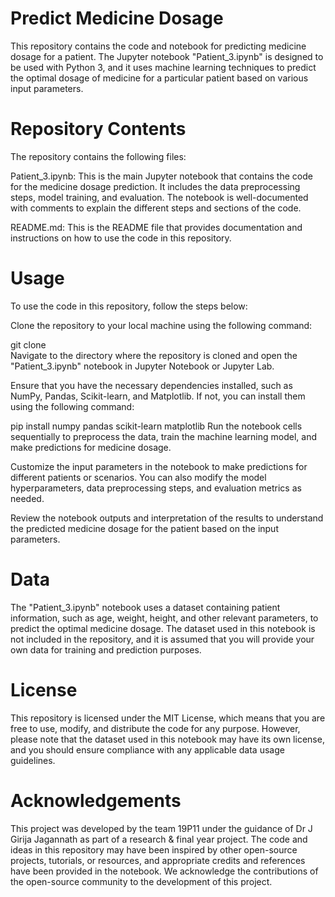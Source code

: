 # Predict Medicine Dosage
This repository contains the code and notebook for predicting medicine dosage for a patient. The Jupyter notebook "Patient_3.ipynb" is designed to be used with Python 3, and it uses machine learning techniques to predict the optimal dosage of medicine for a particular patient based on various input parameters.

# Repository Contents
The repository contains the following files:

Patient_3.ipynb: This is the main Jupyter notebook that contains the code for the medicine dosage prediction. It includes the data preprocessing steps, model training, and evaluation. The notebook is well-documented with comments to explain the different steps and sections of the code.

README.md: This is the README file that provides documentation and instructions on how to use the code in this repository.

# Usage
To use the code in this repository, follow the steps below:

Clone the repository to your local machine using the following command:

git clone  
Navigate to the directory where the repository is cloned and open the "Patient_3.ipynb" notebook in Jupyter Notebook or Jupyter Lab.

Ensure that you have the necessary dependencies installed, such as NumPy, Pandas, Scikit-learn, and Matplotlib. If not, you can install them using the following command:

pip install numpy pandas scikit-learn matplotlib
Run the notebook cells sequentially to preprocess the data, train the machine learning model, and make predictions for medicine dosage.

Customize the input parameters in the notebook to make predictions for different patients or scenarios. You can also modify the model hyperparameters, data preprocessing steps, and evaluation metrics as needed.

Review the notebook outputs and interpretation of the results to understand the predicted medicine dosage for the patient based on the input parameters.

# Data
The "Patient_3.ipynb" notebook uses a dataset containing patient information, such as age, weight, height, and other relevant parameters, to predict the optimal medicine dosage. The dataset used in this notebook is not included in the repository, and it is assumed that you will provide your own data for training and prediction purposes.

# License
This repository is licensed under the MIT License, which means that you are free to use, modify, and distribute the code for any purpose. However, please note that the dataset used in this notebook may have its own license, and you should ensure compliance with any applicable data usage guidelines.

# Acknowledgements
This project was developed by the team 19P11 under the guidance of Dr J Girija Jagannath as part of a research & final year project. The code and ideas in this repository may have been inspired by other open-source projects, tutorials, or resources, and appropriate credits and references have been provided in the notebook. We acknowledge the contributions of the open-source community to the development of this project.
